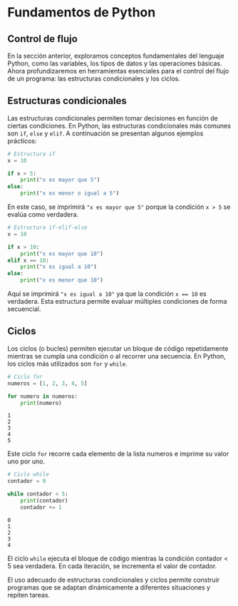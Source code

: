 # Fundamentos de Python

## Control de flujo

En la sección anterior, exploramos conceptos fundamentales del lenguaje Python, como las variables, los tipos de datos y las operaciones básicas. Ahora profundizaremos en herramientas esenciales para el control del flujo de un programa: las estructuras condicionales y los ciclos.

## Estructuras condicionales

Las estructuras condicionales permiten tomar decisiones en función de ciertas condiciones. En Python, las estructuras condicionales más comunes son `if`, `else` y `elif`. A continuación se presentan algunos ejemplos prácticos:

```python
# Estructura if
x = 10

if x > 5:
    print("x es mayor que 5")
else:
    print("x es menor o igual a 5")
```

En este caso, se imprimirá `"x es mayor que 5"` porque la condición `x > 5` se evalúa como verdadera.

```python
# Estructura if-elif-else
x = 10

if x > 10:
    print("x es mayor que 10")
elif x == 10:
    print("x es igual a 10")
else:
    print("x es menor que 10")
```

Aquí se imprimirá `"x es igual a 10"` ya que la condición `x == 10` es verdadera. Esta estructura permite evaluar múltiples condiciones de forma secuencial.

## Ciclos

Los ciclos (o bucles) permiten ejecutar un bloque de código repetidamente mientras se cumpla una condición o al recorrer una secuencia. En Python, los ciclos más utilizados son `for` y `while`.

```python
# Ciclo for
numeros = [1, 2, 3, 4, 5]

for numero in numeros:
    print(numero)
```

    1
    2
    3
    4
    5

Este ciclo `for` recorre cada elemento de la lista numeros e imprime su valor uno por uno.

```python
# Ciclo while
contador = 0

while contador < 5:
    print(contador)
    contador += 1
```

    0
    1
    2
    3
    4

El ciclo `while` ejecuta el bloque de código mientras la condición contador < 5 sea verdadera. En cada iteración, se incrementa el valor de contador.

El uso adecuado de estructuras condicionales y ciclos permite construir programas que se adaptan dinámicamente a diferentes situaciones y repiten tareas.
